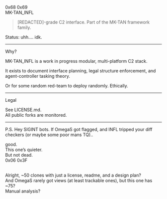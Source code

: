 0x68 0x69 <br>
MK-TAN_INFL
 
> [REDACTED]-grade C2 interface.
Part of the MK-TAN framework family.
 
Status: uhh.... idk.

---

Why?

MK-TAN_INFL is a work in progress modular, multi-platform C2 stack.
 
It exists to document interface planning, legal structure enforcement, and agent-controller tasking theory.
 
Or for some random red-team to deploy randomly.
Ethically.

---


Legal

See LICENSE.md.<br>
All public forks are monitored.

---


P.S.
Hey SIGINT bots.
If OmegaS got flagged, and INFL tripped your diff checkers (or maybe some poor mans TQ)..
 
good.<br>
This one’s quieter.<br>
But not dead.<br>
0x06 0x3F<br><br>
 
 
Alright, ~50 clones with just a license, readme, and a design plan?<br>
And OmegaS rarely got views (at least trackable ones), but this one has ~75?<br>
Manual analysis?
